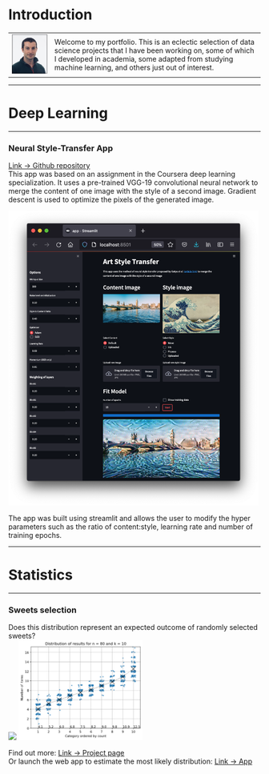 <!-- <img src="images/danger.png" width=200> Danger! Work in progress! -->

# Introduction

<table>
  <tr>
    <td> <img src="images/Profile_pic.jpeg" width=300> </td>
    <td>Welcome to my portfolio. This is an eclectic selection of data science projects that I have been working on, some of which I developed in academia, some adapted from studying machine learning, and others just out of interest.
    </td>
  </tr>
</table>


***
# Deep Learning
***
### Neural Style-Transfer App
[Link -> Github repository](https://github.com/stuarthaze/StyleTransferApp)  
This app was based on an assignment in the Coursera deep learning specialization. It uses a pre-trained VGG-19 convolutional neural network to merge the content of one image with the style of a second image. Gradient descent is used to optimize the pixels of the generated image. 

<img src="images/NeuralArtStyleTransfer.png" width=500> 

The app was built using streamlit and allows the user to modify the hyper parameters such as the ratio of content:style, learning rate and number of training epochs.
 
***
# Statistics
***
### Sweets selection

Does this distribution represent an expected outcome of randomly selected sweets?  
<img src="../Quality_Street/Sweet_selection.jpg" height="200">   <img src="images/Simulation_result.png" height="200">

Find out more:
[Link -> Project page](https://stuarthaze.github.io/Quality_Street)    
Or launch the web app to estimate the most likely distribution: [Link -> App](https://mysterious-falls-98860.herokuapp.com/)

